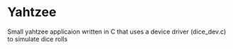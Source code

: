 # Yahtzee
Small yahtzee applicaion written in C that uses a device driver (dice_dev.c) to simulate dice rolls
